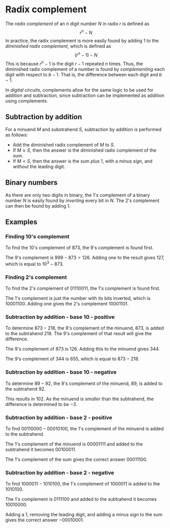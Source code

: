 # Radix complement
The *radix complement* of an $n$ digit number $N$ in radix $r$ is defined as
$$r^n-N$$
In practice, the radix complement is more easily found by adding $1$ to the *diminished radix complement*, which is defined as
$$(r^n-1)-N$$
This is because $r^n-1$ is the digit $r-1$ repeated $n$ times. Thus, the diminished radix complement of a number is found by *complementing* each digit with respect to $b-1$. That is, the difference between each digit and $b-1$.

In *digital circuits*, complements allow for the same logic to be used for addition and subtraction, since subtraction can be implemented as addition using complements.

## Subtraction by addition
For a minuend $M$ and substrahend $S$, subtraction by addition is performed as follows:
- Add the diminished radix complement of $M$ to $S$.
- If $M \ge S$, then the answer is the diminished radix complement of the sum.
- If $M < S$, then the answer is the sum *plus* $1$, with a *minus sign*, and *without* the leading digit.

## Binary numbers
As there are only two digits in binary, the 1's complement of a binary number $N$ is easily found by *inverting* every bit in $N$. The 2's complement can then be found by adding $1$. 

## Examples
### Finding 10's complement
To find the 10's complement of $873$, the 9's complement is found first.

The 9's complement is $999 - 873 = 126$. Adding one to the result gives $127$, which is equal to $10^{3}-873$.

### Finding 2's complement
To find the 2's complement of $01110011$, the 1's complement is found first.

The 1's complement is just the number with its bits inverted, which is $10001100$. Adding one gives the 2's complement $10001101$.

### Subtraction by addition - base 10 - positive
To determine $873 - 218$, the 9's complement of the minuend, $873$, is added to the subtrahend $218$. The 9's complement of that result will give the difference.

The 9's complement of $873$ is $126$. Adding this to the minuend gives $344$.

The 9's complement of $344$ is $655$, which is equal to $873-218$.

### Subtraction by addition - base 10 - negative
To determine $89-92$, the 9's complement of the minuend, $89$, is added to the subtrahend $92$.

This results in $102$. As the minuend is *smaller* than the subtrahend, the difference is determined to be $-3$.

### Subtraction by addition - base 2 - positive
To find $00110000 - 00010100$, the 1's complement of the minuend is added to the subtrahend.

The 1's complement of the minuend is $00001111$ and added to the subtrahend it becomes $00100011$.

The 1's complement of the sum gives the correct answer $00011100$.

### Subtraction by addition - base 2 - negative
To find $1000011 - 1010100$, the 1's complement of $1000011$ is added to the $1010100$.

The 1's complement is $0111100$ and added to the subtrahend it becomes $10010000$.

Adding a $1$, removing the leading digit, and adding a minus sign to the sum gives the correct answer $-00010001$.